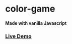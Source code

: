 # color-game
#### Made with vanilla Javascript

### [Live Demo](https://bluecondor.github.io/color-game/)
